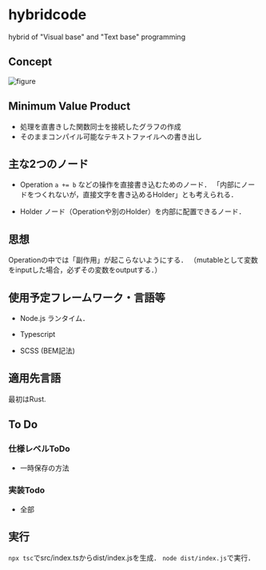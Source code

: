 # hybridcode
hybrid of "Visual base" and "Text base" programming

## Concept
![figure](https://user-images.githubusercontent.com/34291742/89000385-418ff380-d332-11ea-8290-fe342bd1a351.png)

## Minimum Value Product
- 処理を直書きした関数同士を接続したグラフの作成
- そのままコンパイル可能なテキストファイルへの書き出し

## 主な2つのノード
- Operation
```a += b``` などの操作を直接書き込むためのノード．
「内部にノードをつくれないが，直接文字を書き込めるHolder」とも考えられる．

- Holder
ノード（Operationや別のHolder）を内部に配置できるノード．

## 思想
Operationの中では「副作用」が起こらないようにする．
（mutableとして変数をinputした場合，必ずその変数をoutputする．）

## 使用予定フレームワーク・言語等
- Node.js
ランタイム．

- Typescript
- SCSS (BEM記法)

## 適用先言語
最初はRust.

## To Do
### 仕様レベルToDo
- 一時保存の方法

### 実装Todo
- 全部

## 実行
```npx tsc```でsrc/index.tsからdist/index.jsを生成．
```node dist/index.js```で実行．
